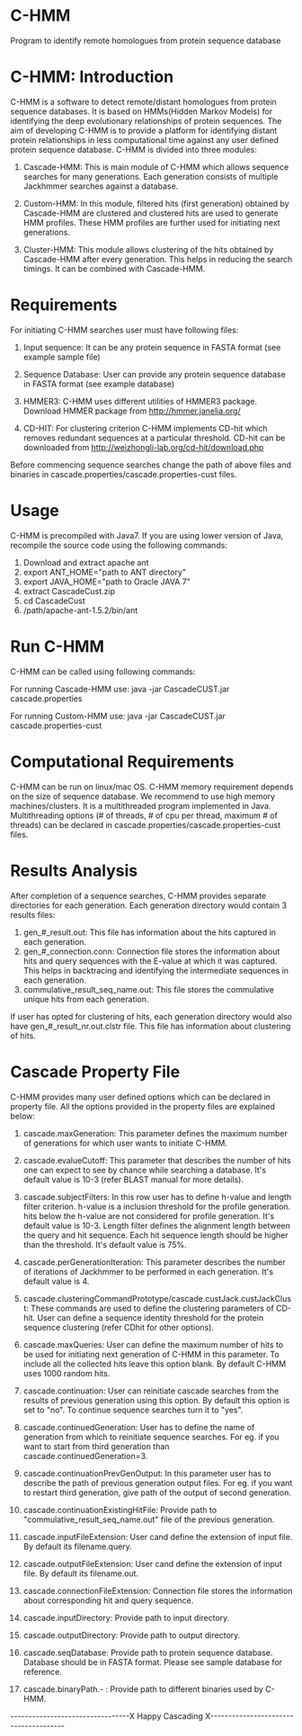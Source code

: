 # C-HMM
Program to identify remote homologues from protein sequence database

C-HMM: Introduction
=========================

C-HMM is a software to detect remote/distant homologues from protein sequence databases. It is based on HMMs(Hidden Markov Models) for identifying the deep evolutionary relationships of protein sequences. The aim of developing C-HMM is to provide a platform for identifying distant protein relationships in less computational time against any user defined protein sequence database. C-HMM is divided into three modules:

1. Cascade-HMM: This is main module of C-HMM which allows sequence searches for many generations. Each generation consists of multiple Jackhmmer searches against a database. 

2. Custom-HMM: In this module, filtered hits (first generation) obtained by Cascade-HMM are clustered and clustered hits are used to generate HMM profiles. These HMM profiles are further used for initiating next generations. 

3. Cluster-HMM: This module allows clustering of the hits obtained by Cascade-HMM after every generation. This helps in reducing the search timings. It can be combined with Cascade-HMM.

Requirements
=========

For initiating C-HMM searches user must have following files: 

1. Input sequence: It can be any protein sequence in FASTA format (see example sample file)

2. Sequence Database: User can provide any protein sequence database in FASTA format (see example database)

3. HMMER3: C-HMM uses different utilities of HMMER3 package. Download HMMER package from  http://hmmer.janelia.org/

4. CD-HIT: For clustering criterion C-HMM implements CD-hit which removes redundant sequences  at a particular threshold. CD-hit can be downloaded from http://weizhongli-lab.org/cd-hit/download.php

Before commencing sequence searches change the path of above files and binaries in cascade.properties/cascade.properties-cust files.


Usage
=============

C-HMM is precompiled with Java7. If you are using lower version of Java, recompile the source code using the following commands: 

1. Download and extract apache ant
2. export ANT_HOME="path to ANT directory"
3. export JAVA_HOME="path to Oracle JAVA 7"
4. extract CascadeCust.zip
5. cd CascadeCust
6. /path/apache-ant-1.5.2/bin/ant

Run C-HMM
==========

C-HMM can be called using following commands:

For running Cascade-HMM use:
java -jar CascadeCUST.jar cascade.properties 

For running Custom-HMM use:
java -jar CascadeCUST.jar cascade.properties-cust 


Computational Requirements
=============================

C-HMM can be run on linux/mac OS. C-HMM memory requirement depends on the size of sequence database. We recommend to use high memory machines/clusters. It is a multithreaded program implemented in Java. Multithreading options (# of threads, # of cpu per thread, maximum # of threads) can be declared in cascade.properties/cascade.properties-cust files.


Results Analysis
==========================

After completion of a sequence searches, C-HMM provides separate directories for each generation. Each generation directory would contain 3 results files:

1. gen_#_result.out: This file has information about the hits captured in each generation.
2. gen_#_connection.conn: Connection file stores the information about hits and query sequences with the E-value at which it was captured. This helps in backtracing and identifying the intermediate sequences in each generation.
3. commulative_result_seq_name.out: This file stores the commulative unique hits from each generation.

If user has opted for clustering of hits, each generation directory would also have gen_#_result_nr.out.clstr file. This file has information about clustering of hits.


Cascade Property File 
===============================
C-HMM provides many user defined options which can be declared in property file. All the options provided in the property files are explained below:

1. cascade.maxGeneration: This parameter defines the maximum number of generations for which user wants to initiate C-HMM. 

2. cascade.evalueCutoff: This parameter that describes the number of hits one can expect to see by chance while searching a database. It's default value is 10-3 (refer BLAST manual for more details).

3. cascade.subjectFilters: In this row user has to define h-value and length filter criterion. h-value is a inclusion threshold for the profile generation. hits below the h-value are not considered for profile generation. It's default value is 10-3.
Length filter defines the alignment length between the query and hit sequence. Each hit sequence length should be higher than the threshold. It's default value is 75%.

3. cascade.perGenerationIteration: This parameter describes the number of iterations of Jackhmmer to be performed in each generation. It's default value is 4.

4. cascade.clusteringCommandPrototype/cascade.custJack.custJackClust: These commands are used to define the clustering parameters of CD-hit. User can define a sequence identity threshold for the protein sequence clustering (refer CDhit for other options).

5. cascade.maxQueries: User can define the maximum number of hits to be used for initiating next generation of C-HMM in this parameter. To include all the collected hits leave this option blank. By default C-HMM uses 1000 random hits.

6. cascade.continuation: User can reinitiate cascade searches from the results of previous generation using this option. By default this option is set to "no". To continue sequence searches turn it to "yes".

7. cascade.continuedGeneration: User has to define the name of generation from which to reinitiate sequence searches. For eg. if you want to start from third generation than cascade.continuedGeneration=3.

8. cascade.continuationPrevGenOutput: In this parameter user has to describe the path of previous generation output files. For eg. if you want to restart third generation, give path of the output of second generation.

9. cascade.continuationExistingHitFile: Provide path to "commulative_result_seq_name.out" file of the previous generation.

10. cascade.inputFileExtension: User cand define the extension of input file. By default its filename.query.

11. cascade.outputFileExtension: User cand define the extension of input file. By default its filename.out.

12. cascade.connectionFileExtension: Connection file stores the information about corresponding hit and query sequence.

13. cascade.inputDirectory: Provide path to input directory.

14. cascade.outputDirectory: Provide path to output directory.

15. cascade.seqDatabase: Provide path to protein sequence database. Database should be in FASTA format. Please see sample database for reference.

16. cascade.binaryPath.- : Provide path to different binaries used by C-HMM.


---------------------------------X Happy Cascading X--------------------------------------

